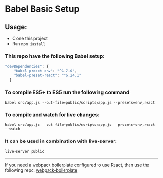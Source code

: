 # Babel Basic Setup

## Usage: ##
* Clone this project
* Run `npm install`

### This repo have the following Babel setup: ###

```javascript
"devDependencies": {
    "babel-preset-env": "^1.7.0",
    "babel-preset-react": "^6.24.1"
  }
```  

  ### To compile ES5+ to ES5 run the following command: ###

  `babel src/app.js --out-file=public/scripts/app.js --presets=env,react`

  ### To compile and watch for live changes: ###

  `babel src/app.js --out-file=public/scripts/app.js --presets=env,react —-watch`

  ### It can be used in combination with live-server: ###

  `live-server public`
  
---

If you need a webpack boilerplate configured to use React, then use the following repo:
[webpack-boilerplate](https://github.com/andres-cruz/webpack-boilerplate)
